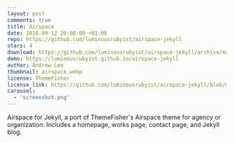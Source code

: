 ```yaml
---
layout: post
comments: true
title: Airspace
date: 2016-09-12 20:00:00 +01:00
repo: https://github.com/luminousrubyist/airspace-jekyll
stars: 4
download: https://github.com/luminousrubyist/airspace-jekyll/archive/master.zip
demo: https://luminousrubyist.github.io/airspace-jekyll
author: Andrew Lee
thumbnail: airspace.webp
license: ThemeFisher
license_link: https://github.com/luminousrubyist/airspace-jekyll/blob/master/LICENSE.md
carousel:
  - 'screenshot.png'
---
```


Airspace for Jekyll, a port of ThemeFisher's Airspace theme for agency or organization.
Includes a homepage, works page, contact page, and Jekyll blog.
